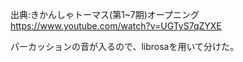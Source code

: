 出典:きかんしゃトーマス(第1~7期)オープニング
https://www.youtube.com/watch?v=UGTyS7qZYXE

パーカッションの音が入るので、librosaを用いて分けた。